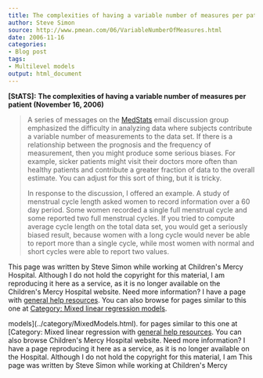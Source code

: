 ```yaml
---
title: The complexities of having a variable number of measures per patient
author: Steve Simon
source: http://www.pmean.com/06/VariableNumberOfMeasures.html
date: 2006-11-16
categories:
- Blog post
tags:
- Multilevel models
output: html_document
---
```

**[StATS]:** **The complexities of having a variable
number of measures per patient (November 16, 2006)**

> A series of messages on the
> [MedStats](../category/InterestingWebsites.html#MeStXx) email
> discussion group emphasized the difficulty in analyzing data where
> subjects contribute a variable number of measurements to the data set.
> If there is a relationship between the prognosis and the frequency of
> measurement, then you might produce some serious biases. For example,
> sicker patients might visit their doctors more often than healthy
> patients and contribute a greater fraction of data to the overall
> estimate. You can adjust for this sort of thing, but it is tricky.
>
> In response to the discussion, I offered an example. A study of
> menstrual cycle length asked women to record information over a 60 day
> period. Some women recorded a single full menstrual cycle and some
> reported two full menstrual cycles. If you tried to compute average
> cycle length on the total data set, you would get a seriously biased
> result, because women with a long cycle would never be able to report
> more than a single cycle, while most women with normal and short
> cycles were able to report two values.

This page was written by Steve Simon while working at Children's Mercy
Hospital. Although I do not hold the copyright for this material, I am
reproducing it here as a service, as it is no longer available on the
Children's Mercy Hospital website. Need more information? I have a page
with [general help resources](../GeneralHelp.html). You can also browse
for pages similar to this one at [Category: Mixed linear regression
models](../category/MixedModels.html).
<!---More--->
models](../category/MixedModels.html).
for pages similar to this one at [Category: Mixed linear regression
with [general help resources](../GeneralHelp.html). You can also browse
Children's Mercy Hospital website. Need more information? I have a page
reproducing it here as a service, as it is no longer available on the
Hospital. Although I do not hold the copyright for this material, I am
This page was written by Steve Simon while working at Children's Mercy

<!---Do not use
**[StATS]:** **The complexities of having a variable
This page was written by Steve Simon while working at Children's Mercy
Hospital. Although I do not hold the copyright for this material, I am
reproducing it here as a service, as it is no longer available on the
Children's Mercy Hospital website. Need more information? I have a page
with [general help resources](../GeneralHelp.html). You can also browse
for pages similar to this one at [Category: Mixed linear regression
models](../category/MixedModels.html).
--->

